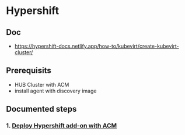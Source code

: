 
# Hypershift

## Doc

- https://hypershift-docs.netlify.app/how-to/kubevirt/create-kubevirt-cluster/


## Prerequisits

* HUB Cluster with ACM
* install agent with discovery image

## Documented steps

### 1. [Deploy Hypershift add-on with ACM](STEP01.md)